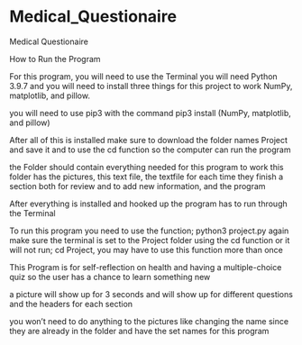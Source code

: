 # Medical_Questionaire
Medical Questionaire 

How to Run the Program

For this program, you will need to use the Terminal you will need Python 3.9.7  and you will need to install three things for this project to work NumPy, matplotlib, and pillow.

you will need to use pip3 with the command  pip3 install (NumPy, matplotlib, and pillow)

After all of this is installed make sure to download the folder names Project and save it and to use the cd function so the computer can run the program 

the Folder should contain everything needed for this program to work this folder has the pictures, this text file, the textfile for each time they finish a section both for review and to add new information, and the program 

After everything is installed and hooked up the program has to run through the Terminal 

To run this program you need to use the function; python3 project.py again make sure the terminal is set to the Project folder using the cd function or it will not run; cd Project, you may have to use this function more than once

This Program is for self-reflection on health and having a multiple-choice quiz so the user has a chance to learn something new 

a picture will show up for 3 seconds and will show up for different questions and the headers for each section 

you won’t need to do anything to the pictures like changing the name since they are already in the folder and have the set names for this program


